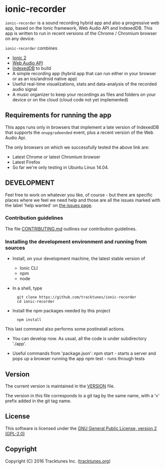 # ionic-recorder

`ionic-recorder` is a sound recording hybrid app and also a progressive
web app, based on the Ionic framework, Web Audio API and IndexedDB. This
app is written to run in recent versions of the Chrome / Chromium browser
on any device.

`ionic-recorder` combines
* [Ionic 2](http://ionicframework.com/docs/v2/)
* [Web Audio API](
        https://developer.mozilla.org/en-US/docs/Web/API/Web_Audio_API)
* [IndexedDB](https://developer.mozilla.org/en-US/docs/Web/API/IndexedDB_API)
to build
* A simple recording app (hybrid app that can run either in your browser or 
  as an ios/android native app)
* Useful real-time visualizations, stats and data-analysis of the recorded 
  audio signal
* A music organizer to keep your recordings as files and folders on your
device or on the cloud (cloud code not yet implemented)

## Requirements for running the app
This apps runs only in browsers that implement
a late version of IndexedDB that supports the `onupgradeended` event,
plus a recent version of the Web Audio Api.

The only browsers on which we successfully tested the above link are:
* Latest Chrome or latest Chromium browser
* Latest Firefox
* So far we're only testing in Ubuntu Linux 14.04.

## DEVELOPMENT

Feel free to work on whatever you like, of course - but there are specific
places where we feel we need help and those are all the issues marked with
the label 'help wanted' on [the issues page](
        https://github.com/tracktunes/ionic-recorder/issues).

### Contribution guidelines

The file [CONTRIBUTING.md](
    https://github.com/tracktunes/ionic-recorder/blob/master/CONTRIBUTING.md)
outlines our contribution guidelines.

### Installing the development environment and running from sources
* Install, on your development machine, the latest stable version of
  * Ionic CLI
  * npm
  * node
* In a shell, type

        git clone https://github.com/tracktunes/ionic-recorder
        cd ionic-recorder
* Install the npm packages needed by this project

        npm install
This last command also performs some postinstall actions.

* You can develop now. As usual, all the code is
  under subdirectory './app'.

* Useful commands from 'package.json': 
        npm start - starts a server and pops up a browser running the app
        npm test - runs through tests

## Version
The current version is maintained in the
[VERSION](https://github.com/tracktunes/ionic-recorder/blob/master/VERSION)
file.

The version in this file corresponds to a git tag by the same name,
with a 'v' prefix added in the git tag name.

## License

This software is licensed under the [GNU General Public License, version 2 (GPL-2.0)](https://opensource.org/licenses/GPL-2.0)

## Copyright

Copyright (C) 2016 Tracktunes Inc. ([tracktunes.org](https://tracktunes.org))
